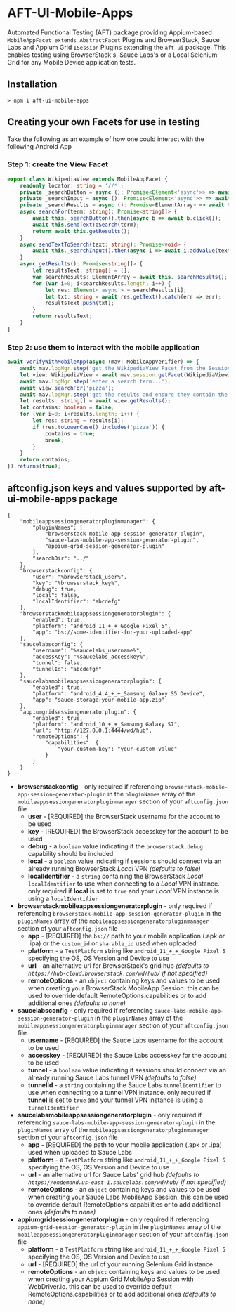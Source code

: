 # AFT-UI-Mobile-Apps
Automated Functional Testing (AFT) package providing Appium-based `MobileAppFacet extends AbstractFacet` Plugins and BrowserStack, Sauce Labs and Appium Grid `ISession` Plugins extending the `aft-ui` package. This enables testing using BrowserStack's, Sauce Labs's or a Local Selenium Grid for any Mobile Device application tests.

## Installation
`> npm i aft-ui-mobile-apps`

## Creating your own Facets for use in testing
Take the following as an example of how one could interact with the following Android App

### Step 1: create the View Facet

```typescript
export class WikipediaView extends MobileAppFacet {
    readonly locator: string = '//*';
    private _searchButton = async (): Promise<Element<'async'>> => await this.getElement({locator: "~Search Wikipedia", maxWaitMs: 10000});
    private _searchInput = async (): Promise<Element<'async'>> => await this.session.driver.$('android=new UiSelector().resourceId("org.wikipedia.alpha:id/search_src_text")');
    private _searchResults = async (): Promise<ElementArray> => await this.getElements({locator: "android.widget.TextView", maxWaitMs: 10000});
    async searchFor(term: string): Promise<string[]> {
        await this._searchButton().then(async b => await b.click());
        await this.sendTextToSearch(term);
        return await this.getResults();
    }
    async sendTextToSearch(text: string): Promise<void> {
        await this._searchInput().then(async i => await i.addValue(text));
    }
    async getResults(): Promise<string[]> {
        let resultsText: string[] = [];
        var searchResults: ElementArray = await this._searchResults();
        for (var i=0; i<searchResults.length; i++) {
            let res: Element<'async'> = searchResults[i];
            let txt: string = await res.getText().catch(err => err);
            resultsText.push(txt);
        }
        return resultsText;
    }
}
```
### Step 2: use them to interact with the mobile application

```typescript
await verifyWithMobileApp(async (mav: MobileAppVerifier) => {
    await mav.logMgr.step('get the WikipediaView Facet from the Session...');
    let view: WikipediaView = await mav.session.getFacet(WikipediaView);
    await mav.logMgr.step('enter a search term...');
    await view.searchFor('pizza');
    await mav.logMgr.step('get the results and ensure they contain the search term...');
    let results: string[] = await view.getResults();
    let contains: boolean = false;
    for (var i=0; i<results.length; i++) {
        let res: string = results[i];
        if (res.toLowerCase().includes('pizza')) {
            contains = true;
            break;
        }
    }
    return contains;
}).returns(true);
```
## aftconfig.json keys and values supported by aft-ui-mobile-apps package
```
{
    "mobileappsessiongeneratorpluginmanager": {
        "pluginNames": [
            "browserstack-mobile-app-session-generator-plugin",
            "sauce-labs-mobile-app-session-generator-plugin",
            "appium-grid-session-generator-plugin"
        ],
        "searchDir": "../"
    },
    "browserstackconfig": {
        "user": "%browserstack_user%",
        "key": "%browserstack_key%",
        "debug": true,
        "local": false,
        "localIdentifier": "abcdefg"
    },
    "browserstackmobileappsessiongeneratorplugin": {
        "enabled": true,
        "platform": "android_11_+_+_Google Pixel 5",
        "app": "bs://some-identifier-for-your-uploaded-app"
    },
    "saucelabsconfig": {
        "username": "%saucelabs_username%",
        "accessKey": "%saucelabs_accesskey%",
        "tunnel": false,
        "tunnelId": "abcdefgh"
    },
    "saucelabsmobileappsessiongeneratorplugin": {
        "enabled": true,
        "platform": "android_4.4_+_+_Samsung Galaxy S5 Device",
        "app": "sauce-storage:your-mobile-app.zip"
    },
    "appiumgridsessiongeneratorplugin": {
        "enabled": true,
        "platform": "android_10_+_+_Samsung Galaxy S7",
        "url": "http://127.0.0.1:4444/wd/hub",
        "remoteOptions": {
            "capabilities": {
                "your-custom-key": "your-custom-value"
            }
        }
    }
}
```
- **browserstackconfig** - only required if referencing `browserstack-mobile-app-session-generator-plugin` in the `pluginNames` array of the `mobileappsessiongeneratorpluginmanager` section of your `aftconfig.json` file
  - **user** - [REQUIRED] the BrowserStack username for the account to be used
  - **key** - [REQUIRED] the BrowserStack accesskey for the account to be used
  - **debug** - a `boolean` value indicating if the `browserstack.debug` capability should be included
  - **local** - a `boolean` value indicating if sessions should connect via an already running BrowserStack _Local_ VPN _(defaults to false)_
  - **localIdentifier** - a `string` containing the BrowserStack _Local_ `localIdentifier` to use when connecting to a _Local_ VPN instance. only required if **local** is set to `true` and your _Local_ VPN instance is using a `localIdentifier`
- **browserstackmobileappsessiongeneratorplugin** - only required if referencing `browserstack-mobile-app-session-generator-plugin` in the `pluginNames` array of the `mobileappsessiongeneratorpluginmanager` section of your `aftconfig.json` file
  - **app** - [REQUIRED] the `bs://` path to your mobile application (.apk or .ipa) or the `custom_id` or `sharable_id` used when uploaded
  - **platform** - a `TestPlatform` string like `android_11_+_+_Google Pixel 5` specifying the OS, OS Version and Device to use
  - **url** - an alternative url for BrowserStack's grid hub _(defaults to `https://hub-cloud.browserstack.com/wd/hub/` if not specified)_
  - **remoteOptions** - an `object` containing keys and values to be used when creating your BrowserStack MobileApp Session. this can be used to override default RemoteOptions.capabilities or to add additional ones _(defaults to none)_
- **saucelabsconfig** - only required if referencing `sauce-labs-mobile-app-session-generator-plugin` in the `pluginNames` array of the `mobileappsessiongeneratorpluginmanager` section of your `aftconfig.json` file
  - **username** - [REQUIRED] the Sauce Labs username for the account to be used
  - **accesskey** - [REQUIRED] the Sauce Labs accesskey for the account to be used
  - **tunnel** - a `boolean` value indicating if sessions should connect via an already running Sauce Labs tunnel VPN _(defaults to false)_
  - **tunnelId** - a `string` containing the Sauce Labs `tunnelIdentifier` to use when connecting to a tunnel VPN instance. only required if **tunnel** is set to `true` and your tunnel VPN instance is using a `tunnelIdentifier`
- **saucelabsmobileappsessiongeneratorplugin** - only required if referencing `sauce-labs-mobile-app-session-generator-plugin` in the `pluginNames` array of the `mobileappsessiongeneratorpluginmanager` section of your `aftconfig.json` file
  - **app** - [REQUIRED] the path to your mobile application (.apk or .ipa) used when uploaded to Sauce Labs
  - **platform** - a `TestPlatform` string like `android_11_+_+_Google Pixel 5` specifying the OS, OS Version and Device to use
  - **url** - an alternative url for Sauce Labs' grid hub _(defaults to `https://ondemand.us-east-1.saucelabs.com/wd/hub/` if not specified)_
  - **remoteOptions** - an `object` containing keys and values to be used when creating your Sauce Labs MobileApp Session. this can be used to override default RemoteOptions.capabilities or to add additional ones _(defaults to none)_
- **appiumgridsessiongeneratorplugin** - only required if referencing `appium-grid-session-generator-plugin` in the `pluginNames` array of the `mobileappsessiongeneratorpluginmanager` section of your `aftconfig.json` file
  - **platform** - a `TestPlatform` string like `android_11_+_+_Google Pixel 5` specifying the OS, OS Version and Device to use
  - **url** - [REQUIRED] the url of your running Selenium Grid instance
  - **remoteOptions** - an `object` containing keys and values to be used when creating your Appium Grid MobileApp Session with WebDriver.io. this can be used to override default RemoteOptions.capabilities or to add additional ones _(defaults to none)_